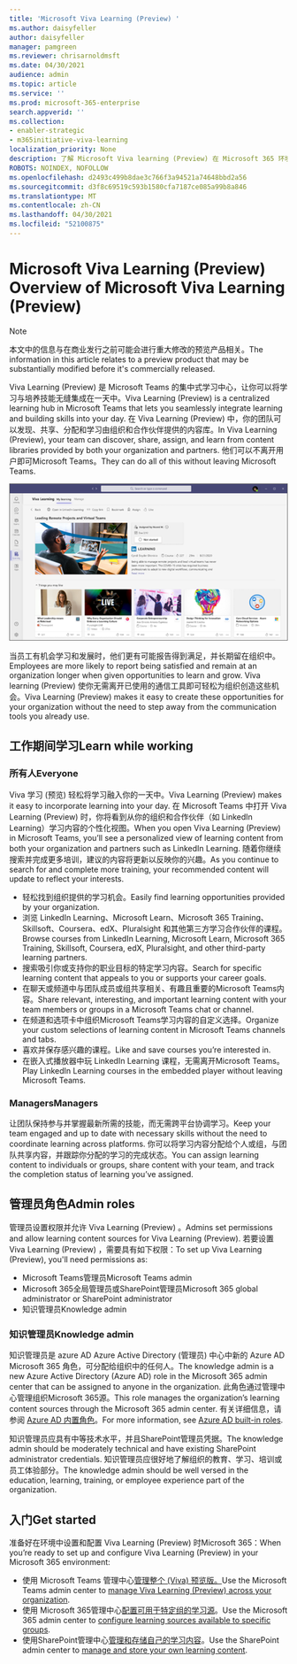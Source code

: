```yaml
---
title: 'Microsoft Viva Learning (Preview) '
ms.author: daisyfeller
author: daisyfeller
manager: pamgreen
ms.reviewer: chrisarnoldmsft
ms.date: 04/30/2021
audience: admin
ms.topic: article
ms.service: ''
ms.prod: microsoft-365-enterprise
search.appverid: ''
ms.collection:
- enabler-strategic
- m365initiative-viva-learning
localization_priority: None
description: 了解 Microsoft Viva learning (Preview) 在 Microsoft 365 环境中。
ROBOTS: NOINDEX, NOFOLLOW
ms.openlocfilehash: d2493c499b8dae3c766f3a94521a74648bbd2a56
ms.sourcegitcommit: d3f8c69519c593b1580cfa7187ce085a99b8a846
ms.translationtype: MT
ms.contentlocale: zh-CN
ms.lasthandoff: 04/30/2021
ms.locfileid: "52100875"
---
```

# <a name="overview-of-microsoft-viva-learning-preview"></a><span data-ttu-id="fe836-103">Microsoft Viva Learning (Preview) </span><span class="sxs-lookup"><span data-stu-id="fe836-103">Overview of Microsoft Viva Learning (Preview)</span></span> 

> [!NOTE]
> <span data-ttu-id="fe836-104">本文中的信息与在商业发行之前可能会进行重大修改的预览产品相关。</span><span class="sxs-lookup"><span data-stu-id="fe836-104">The information in this article relates to a preview product that may be substantially modified before it's commercially released.</span></span> 

<span data-ttu-id="fe836-105">Viva Learning (Preview) 是 Microsoft Teams 的集中式学习中心，让你可以将学习与培养技能无缝集成在一天中。</span><span class="sxs-lookup"><span data-stu-id="fe836-105">Viva Learning (Preview) is a centralized learning hub in Microsoft Teams that lets you seamlessly integrate learning and building skills into your day.</span></span> <span data-ttu-id="fe836-106">在 Viva Learning (Preview) 中，你的团队可以发现、共享、分配和学习由组织和合作伙伴提供的内容库。</span><span class="sxs-lookup"><span data-stu-id="fe836-106">In Viva Learning (Preview), your team can discover, share, assign, and learn from content libraries provided by both your organization and partners.</span></span> <span data-ttu-id="fe836-107">他们可以不离开用户即可Microsoft Teams。</span><span class="sxs-lookup"><span data-stu-id="fe836-107">They can do all of this without leaving Microsoft Teams.</span></span>

   ![Teams 中的 Viva Learning (Preview) 屏幕截图。](../media/learning/learning-home-teams.png)
 
<span data-ttu-id="fe836-109">当员工有机会学习和发展时，他们更有可能报告得到满足，并长期留在组织中。</span><span class="sxs-lookup"><span data-stu-id="fe836-109">Employees are more likely to report being satisfied and remain at an organization longer when given opportunities to learn and grow.</span></span> <span data-ttu-id="fe836-110">Viva learning (Preview) 使你无需离开已使用的通信工具即可轻松为组织创造这些机会。</span><span class="sxs-lookup"><span data-stu-id="fe836-110">Viva Learning (Preview) makes it easy to create these opportunities for your organization without the need to step away from the communication tools you already use.</span></span>

## <a name="learn-while-working"></a><span data-ttu-id="fe836-111">工作期间学习</span><span class="sxs-lookup"><span data-stu-id="fe836-111">Learn while working</span></span>

### <a name="everyone"></a><span data-ttu-id="fe836-112">所有人</span><span class="sxs-lookup"><span data-stu-id="fe836-112">Everyone</span></span>

<span data-ttu-id="fe836-113">Viva 学习 (预览) 轻松将学习融入你的一天中。</span><span class="sxs-lookup"><span data-stu-id="fe836-113">Viva Learning (Preview) makes it easy to incorporate learning into your day.</span></span> <span data-ttu-id="fe836-114">在 Microsoft Teams 中打开 Viva Learning (Preview) 时，你将看到从你的组织和合作伙伴（如 LinkedIn Learning）学习内容的个性化视图。</span><span class="sxs-lookup"><span data-stu-id="fe836-114">When you open Viva Learning (Preview) in Microsoft Teams, you’ll see a personalized view of learning content from both your organization and partners such as LinkedIn Learning.</span></span> <span data-ttu-id="fe836-115">随着你继续搜索并完成更多培训，建议的内容将更新以反映你的兴趣。</span><span class="sxs-lookup"><span data-stu-id="fe836-115">As you continue to search for and complete more training, your recommended content will update to reflect your interests.</span></span>

- <span data-ttu-id="fe836-116">轻松找到组织提供的学习机会。</span><span class="sxs-lookup"><span data-stu-id="fe836-116">Easily find learning opportunities provided by your organization.</span></span>
- <span data-ttu-id="fe836-117">浏览 LinkedIn Learning、Microsoft Learn、Microsoft 365 Training、Skillsoft、Coursera、edX、Pluralsight 和其他第三方学习合作伙伴的课程。</span><span class="sxs-lookup"><span data-stu-id="fe836-117">Browse courses from LinkedIn Learning, Microsoft Learn, Microsoft 365 Training, Skillsoft, Coursera, edX, Pluralsight, and other third-party learning partners.</span></span>
- <span data-ttu-id="fe836-118">搜索吸引你或支持你的职业目标的特定学习内容。</span><span class="sxs-lookup"><span data-stu-id="fe836-118">Search for specific learning content that appeals to you or supports your career goals.</span></span>
- <span data-ttu-id="fe836-119">在聊天或频道中与团队成员或组共享相关、有趣且重要的Microsoft Teams内容。</span><span class="sxs-lookup"><span data-stu-id="fe836-119">Share relevant, interesting, and important learning content with your team members or groups in a Microsoft Teams chat or channel.</span></span>
- <span data-ttu-id="fe836-120">在频道和选项卡中组织Microsoft Teams学习内容的自定义选择。</span><span class="sxs-lookup"><span data-stu-id="fe836-120">Organize your custom selections of learning content in Microsoft Teams channels and tabs.</span></span>
- <span data-ttu-id="fe836-121">喜欢并保存感兴趣的课程。</span><span class="sxs-lookup"><span data-stu-id="fe836-121">Like and save courses you’re interested in.</span></span>
- <span data-ttu-id="fe836-122">在嵌入式播放器中玩 LinkedIn Learning 课程，无需离开Microsoft Teams。</span><span class="sxs-lookup"><span data-stu-id="fe836-122">Play LinkedIn Learning courses in the embedded player without leaving Microsoft Teams.</span></span>

### <a name="managers"></a><span data-ttu-id="fe836-123">Managers</span><span class="sxs-lookup"><span data-stu-id="fe836-123">Managers</span></span>

<span data-ttu-id="fe836-124">让团队保持参与并掌握最新所需的技能，而无需跨平台协调学习。</span><span class="sxs-lookup"><span data-stu-id="fe836-124">Keep your team engaged and up to date with necessary skills without the need to coordinate learning across platforms.</span></span> <span data-ttu-id="fe836-125">你可以将学习内容分配给个人或组，与团队共享内容，并跟踪你分配的学习的完成状态。</span><span class="sxs-lookup"><span data-stu-id="fe836-125">You can assign learning content to individuals or groups, share content with your team, and track the completion status of learning you’ve assigned.</span></span>

## <a name="admin-roles"></a><span data-ttu-id="fe836-126">管理员角色</span><span class="sxs-lookup"><span data-stu-id="fe836-126">Admin roles</span></span>

<span data-ttu-id="fe836-127">管理员设置权限并允许 Viva Learning (Preview) 。</span><span class="sxs-lookup"><span data-stu-id="fe836-127">Admins set permissions and allow learning content sources for Viva Learning (Preview).</span></span> <span data-ttu-id="fe836-128">若要设置 Viva Learning (Preview) ，需要具有如下权限：</span><span class="sxs-lookup"><span data-stu-id="fe836-128">To set up Viva Learning (Preview), you'll need permissions as:</span></span>

- <span data-ttu-id="fe836-129">Microsoft Teams管理员</span><span class="sxs-lookup"><span data-stu-id="fe836-129">Microsoft Teams admin</span></span>
- <span data-ttu-id="fe836-130">Microsoft 365全局管理员或SharePoint管理员</span><span class="sxs-lookup"><span data-stu-id="fe836-130">Microsoft 365 global administrator or SharePoint administrator</span></span>
- <span data-ttu-id="fe836-131">知识管理员</span><span class="sxs-lookup"><span data-stu-id="fe836-131">Knowledge admin</span></span>

### <a name="knowledge-admin"></a><span data-ttu-id="fe836-132">知识管理员</span><span class="sxs-lookup"><span data-stu-id="fe836-132">Knowledge admin</span></span>

<span data-ttu-id="fe836-133">知识管理员是 azure AD Azure Active Directory (管理员) 中心中新的 Azure AD Microsoft 365 角色，可分配给组织中的任何人。</span><span class="sxs-lookup"><span data-stu-id="fe836-133">The knowledge admin is a new Azure Active Directory (Azure AD) role in the Microsoft 365 admin center that can be assigned to anyone in the organization.</span></span> <span data-ttu-id="fe836-134">此角色通过管理中心管理组织Microsoft 365源。</span><span class="sxs-lookup"><span data-stu-id="fe836-134">This role manages the organization’s learning content sources through the Microsoft 365 admin center.</span></span> <span data-ttu-id="fe836-135">有关详细信息，请参阅 [Azure AD 内置角色](/azure/active-directory/roles/permissions-reference#knowledge-administrator)。</span><span class="sxs-lookup"><span data-stu-id="fe836-135">For more information, see [Azure AD built-in roles](/azure/active-directory/roles/permissions-reference#knowledge-administrator).</span></span>

<span data-ttu-id="fe836-136">知识管理员应具有中等技术水平，并且SharePoint管理员凭据。</span><span class="sxs-lookup"><span data-stu-id="fe836-136">The knowledge admin should be moderately technical and have existing SharePoint administrator credentials.</span></span> <span data-ttu-id="fe836-137">知识管理员应很好地了解组织的教育、学习、培训或员工体验部分。</span><span class="sxs-lookup"><span data-stu-id="fe836-137">The knowledge admin should be well versed in the education, learning, training, or employee experience part of the organization.</span></span>

## <a name="get-started"></a><span data-ttu-id="fe836-138">入门</span><span class="sxs-lookup"><span data-stu-id="fe836-138">Get started</span></span>

<span data-ttu-id="fe836-139">准备好在环境中设置和配置 Viva Learning (Preview) 时Microsoft 365：</span><span class="sxs-lookup"><span data-stu-id="fe836-139">When you’re ready to set up and configure Viva Learning (Preview) in your Microsoft 365 environment:</span></span>

- <span data-ttu-id="fe836-140">使用 Microsoft Teams 管理中心[管理整个 (Viva) 预览版。](set-up-teams-admin-center.md)</span><span class="sxs-lookup"><span data-stu-id="fe836-140">Use the Microsoft Teams admin center to [manage Viva Learning (Preview) across your organization](set-up-teams-admin-center.md).</span></span>
- <span data-ttu-id="fe836-141">使用 Microsoft 365管理中心[配置可用于特定组的学习源](content-sources-365-admin-center.md)。</span><span class="sxs-lookup"><span data-stu-id="fe836-141">Use the Microsoft 365 admin center to [configure learning sources available to specific groups](content-sources-365-admin-center.md).</span></span>
- <span data-ttu-id="fe836-142">使用SharePoint管理中心[管理和存储自己的学习内容](configure-sharepoint-content-source.md)。</span><span class="sxs-lookup"><span data-stu-id="fe836-142">Use the SharePoint admin center to [manage and store your own learning content](configure-sharepoint-content-source.md).</span></span>




